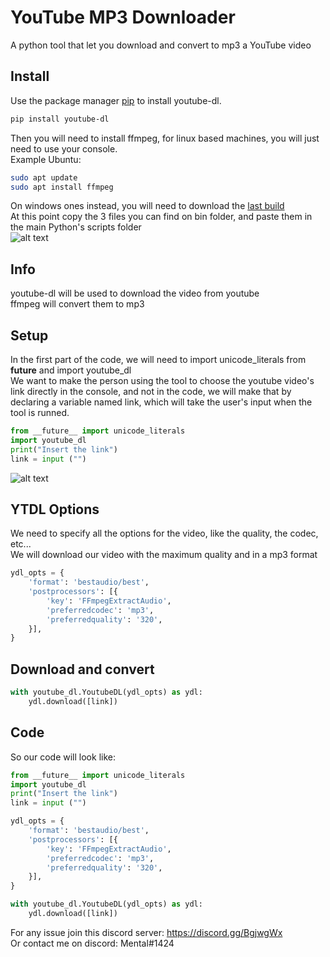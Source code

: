 # YouTube MP3 Downloader
A python tool that let you download and convert to mp3 a YouTube video

## Install
Use the package manager [pip](https://pip.pypa.io/en/stable/) to install youtube-dl.  
```bash
pip install youtube-dl
```
Then you will need to install ffmpeg, for linux based machines, you will just need to use your console.  
Example Ubuntu:  
```bash
sudo apt update
sudo apt install ffmpeg
```
On windows ones instead, you will need to download the [last build](https://ffmpeg.org/download.html#build-windows)  
At this point copy the 3 files you can find on bin folder, and paste them in the main Python's scripts folder  
![alt text](https://i.ibb.co/gmJZ1zC/aaaaaa.png)

## Info
youtube-dl will be used to download the video from youtube  
ffmpeg will convert them to mp3

## Setup
In the first part of the code, we will need to import unicode_literals from __future__ and import youtube_dl  
We want to make the person using the tool to choose the youtube video's link directly in the console, and not in the code, we will make that by declaring a variable named link, which will take the user's input when the tool is runned.
```python
from __future__ import unicode_literals
import youtube_dl
print("Insert the link")
link = input ("")
```
![alt text](https://i.ibb.co/Y2GqT3Q/Cattura.png)

## YTDL Options
We need to specify all the options for the video, like the quality, the codec, etc...  
We will download our video with the maximum quality and in a mp3 format  
```python
ydl_opts = {
    'format': 'bestaudio/best',
    'postprocessors': [{
        'key': 'FFmpegExtractAudio',
        'preferredcodec': 'mp3',
        'preferredquality': '320',
    }],
}
```

## Download and convert
```python
with youtube_dl.YoutubeDL(ydl_opts) as ydl:
    ydl.download([link])
```

## Code
So our code will look like:
```python
from __future__ import unicode_literals
import youtube_dl
print("Insert the link")
link = input ("")

ydl_opts = {
    'format': 'bestaudio/best',
    'postprocessors': [{
        'key': 'FFmpegExtractAudio',
        'preferredcodec': 'mp3',
        'preferredquality': '320',
    }],
}

with youtube_dl.YoutubeDL(ydl_opts) as ydl:
    ydl.download([link])
```

For any issue join this discord server: https://discord.gg/BgjwgWx  
Or contact me on discord: Mental#1424
